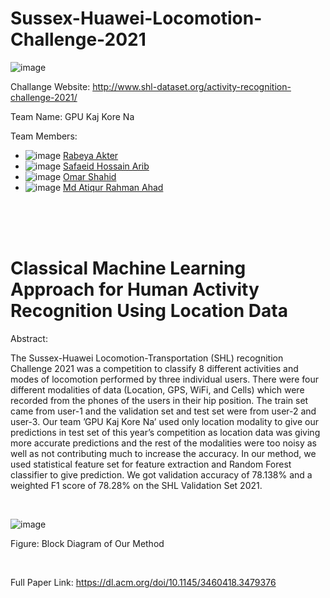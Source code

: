 # Sussex-Huawei-Locomotion-Challenge-2021

![image](https://user-images.githubusercontent.com/44209638/180597817-37a2c280-016a-4248-9a5b-ed49d1eb6858.png)

Challange Website: http://www.shl-dataset.org/activity-recognition-challenge-2021/

Team Name: GPU Kaj Kore Na

Team Members:

* ![image](https://user-images.githubusercontent.com/44209638/180597701-bcd41f79-4426-4c00-a40d-5351f6173765.png)
[Rabeya Akter](https://scholar.google.com/citations?hl=en&user=3XYOK88AAAAJ)
* ![image](https://user-images.githubusercontent.com/44209638/180597708-91354ac3-2b98-4971-8674-b10402443ddd.png)
[Safaeid Hossain Arib](https://scholar.google.com/citations?hl=en&user=ETeF6sUAAAAJ)
* ![image](https://user-images.githubusercontent.com/44209638/180597755-94964d1e-18c1-481d-9886-4b0644bc2d51.png)
[Omar Shahid](https://scholar.google.com/citations?hl=en&user=9KqsI5gAAAAJ)
* ![image](https://user-images.githubusercontent.com/44209638/180597767-b204de5b-780c-43f8-b879-80a063c59d37.png)
[Md Atiqur Rahman Ahad](https://scholar.google.com/citations?hl=en&user=W6U2zfAAAAAJ)

<br />

<br />

<br />


# Classical Machine Learning Approach for Human Activity Recognition Using Location Data

Abstract:

The Sussex-Huawei Locomotion-Transportation (SHL) recognition Challenge 2021 was a competition to classify 8 different activities and modes of locomotion performed by three individual users. There were four different modalities of data (Location, GPS, WiFi, and Cells) which were recorded from the phones of the users in their hip position. The train set came from user-1 and the validation set and test set were from user-2 and user-3. Our team ’GPU Kaj Kore Na’ used only location modality to give our predictions in test set of this year’s competition as location data was giving more accurate predictions and the rest of the modalities were too noisy as well as not contributing much to increase the accuracy. In our method, we used statistical feature set for feature extraction and Random Forest classifier to give prediction. We got validation accuracy of 78.138% and a weighted F1 score of 78.28% on the SHL Validation Set 2021.

<br />

![image](https://user-images.githubusercontent.com/44209638/175030554-bd32f19f-6ec3-4969-a2ef-063ca6901dbc.png)

Figure: Block Diagram of Our Method

<br />

Full Paper Link: https://dl.acm.org/doi/10.1145/3460418.3479376

